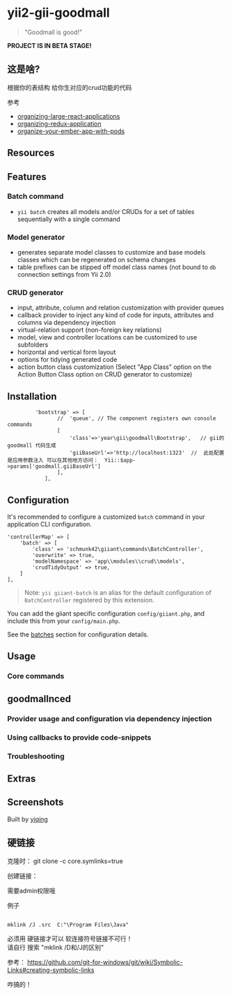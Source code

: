 yii2-gii-goodmall
===========

> "Goodmall is good!"

**PROJECT IS IN BETA STAGE!**


这是啥?
-------------

根据你的表结构 给你生对应的crud功能的代码



参考 
- [organizing-large-react-applications](http://engineering.kapost.com/2016/01/organizing-large-react-applications)
- [organizing-redux-application](https://jaysoo.ca/2016/02/28/organizing-redux-application/)
- [organize-your-ember-app-with-pods](http://cball.me/organize-your-ember-app-with-pods/)

Resources
---------



Features
--------

### Batch command

- `yii batch` creates all models and/or CRUDs for a set of tables sequentially with a single command

### Model generator

- generates separate model classes to customize and base models classes which can be regenerated on schema changes
- table prefixes can be stipped off model class names (not bound to `db` connection settings from Yii 2.0)

### CRUD generator

- input, attribute, column and relation customization with provider queues
- callback provider to inject any kind of code for inputs, attributes and columns via dependency injection
- virtual-relation support (non-foreign key relations)
- model, view and controller locations can be customized to use subfolders
- horizontal and vertical form layout
- options for tidying generated code
- action button class customization (Select "App Class" option on the  Action Button Class option on CRUD generator to customize)


Installation
------------

~~~
    	 'bootstrap' => [
                //  'queue', // The component registers own console commands
                [
                    'class'=>'year\gii\goodmall\Bootstrap',   // gii的goodmall 代码生成
                    'giiBaseUrl'=>'http://localhost:1323'  //  此处配置是应用参数注入 可以在其他地方访问：  Yii::$app->params['goodmall.giiBaseUrl']
                ],
            ],       
~~~


Configuration
-------------

It's recommended to configure a customized `batch` command in your application CLI configuration.

    'controllerMap' => [
        'batch' => [
            'class' => 'schmunk42\giiant\commands\BatchController',
            'overwrite' => true,
            'modelNamespace' => 'app\\modules\\crud\\models',
            'crudTidyOutput' => true,
        ]
    ],

> Note: `yii giiant-batch` is an alias for the default configuration of `BatchController` registered by this extension.

You can add the giiant specific configuration `config/giiant.php`, and include this from your `config/main.php`.

See the [batches](docs/20-batches.md) section for configuration details.


Usage
-----



### Core commands

 


goodmallnced
--------

### Provider usage and configuration via dependency injection 


### Using callbacks to provide code-snippets


### Troubleshooting



Extras
------



Screenshots
-----------


Built by [yiqing](http://gitbub.com/yiqing)

##  硬链接

克隆时： git clone -c core.symlinks=true <your-url>

创建链接：

需要admin权限哦

 例子
~~~win-cmd

mklink /J .src  C:"\Program Files\Java"

~~~
必须用 硬链接才可以  软连接符号链接不可行！  
请自行 搜索 "mklink /D和/J的区别"

参考： https://github.com/git-for-windows/git/wiki/Symbolic-Links#creating-symbolic-links

咋搞的！